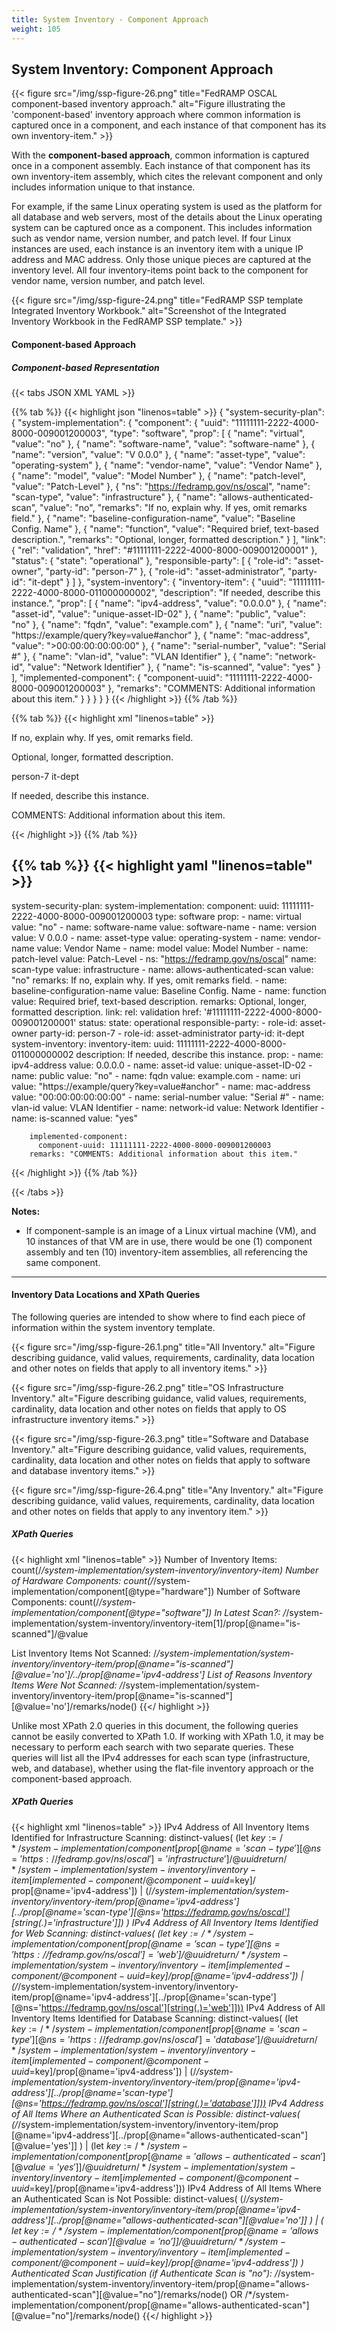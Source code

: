 ```yaml
---
title: System Inventory - Component Approach
weight: 105
---
```

## System Inventory: Component Approach


{{< figure src="/img/ssp-figure-26.png" title="FedRAMP OSCAL component-based inventory approach." alt="Figure illustrating the 'component-based' inventory approach where common information is captured once in a component, and each instance of that component has its own inventory-item." >}}

With the **component-based approach**, common information is captured once in a component assembly. Each instance of that component has its own inventory-item assembly, which cites the relevant component and only includes information unique to that instance.

For example, if the same Linux operating system is used as the platform for all database and web servers, most of the details about the Linux operating system can be captured once as a component. This includes information such as vendor name, version number, and patch level. If four Linux instances are used, each instance is an inventory item with a unique IP address and MAC address. Only those unique pieces are captured at the inventory level. All four inventory-items point back to the component for vendor name, version number, and patch level.

{{< figure src="/img/ssp-figure-24.png" title="FedRAMP SSP template Integrated Inventory Workbook." alt="Screenshot of the Integrated Inventory Workbook in the FedRAMP SSP template." >}}


#### Component-based Approach

##### Component-based Representation
{{< tabs JSON XML YAML >}}

{{% tab %}}
{{< highlight json "linenos=table" >}}
{
  "system-security-plan": {
    "system-implementation": {
      "component": {
        "uuid": "11111111-2222-4000-8000-009001200003",
        "type": "software",
        "prop": [
          {
            "name": "virtual",
            "value": "no"
          },
          {
            "name": "software-name",
            "value": "software-name"
          },
          {
            "name": "version",
            "value": "V 0.0.0"
          },
          {
            "name": "asset-type",
            "value": "operating-system"
          },
          {
            "name": "vendor-name",
            "value": "Vendor Name"
          },
          {
            "name": "model",
            "value": "Model Number"
          },
          {
            "name": "patch-level",
            "value": "Patch-Level"
          },
          {
            "ns": "https://fedramp.gov/ns/oscal",
            "name": "scan-type",
            "value": "infrastructure"
          },
          {
            "name": "allows-authenticated-scan",
            "value": "no",
            "remarks": "If no, explain why. If yes, omit remarks field."
          },
          {
            "name": "baseline-configuration-name",
            "value": "Baseline Config. Name"
          },
          {
            "name": "function",
            "value": "Required brief, text-based description.",
            "remarks": "Optional, longer, formatted description."
          }
        ],
        "link": {
          "rel": "validation",
          "href": "#11111111-2222-4000-8000-009001200001"
        },
        "status": {
          "state": "operational"
        },
        "responsible-party": [
          {
            "role-id": "asset-owner",
            "party-id": "person-7"
          },
          {
            "role-id": "asset-administrator",
            "party-id": "it-dept"
          }
        ]
      },
      "system-inventory": {
        "inventory-item": {
          "uuid": "11111111-2222-4000-8000-011000000002",
          "description": "If needed, describe this instance.",
          "prop": [
            {
              "name": "ipv4-address",
              "value": "0.0.0.0"
            },
            {
              "name": "asset-id",
              "value": "unique-asset-ID-02"
            },
            {
              "name": "public",
              "value": "no"
            },
            {
              "name": "fqdn",
              "value": "example.com"
            },
            {
              "name": "uri",
              "value": "https://example/query?key=value#anchor"
            },
            {
              "name": "mac-address",
              "value": ">00:00:00:00:00:00"
            },
            {
              "name": "serial-number",
              "value": "Serial #"
            },
            {
              "name": "vlan-id",
              "value": "VLAN Identifier"
            },
            {
              "name": "network-id",
              "value": "Network Identifier"
            },
            {
              "name": "is-scanned",
              "value": "yes"
            }
          ],
          "implemented-component": {
            "component-uuid": "11111111-2222-4000-8000-009001200003"
          },
          "remarks": "COMMENTS: Additional information about this item."
        }
      }
    }
  }
}
{{< /highlight >}}
{{% /tab %}}

{{% tab %}}
{{< highlight xml "linenos=table" >}}
<system-security-plan>
  <system-implementation>
    <component uuid="11111111-2222-4000-8000-009001200003" type="software">
      <prop name="virtual" value="no"/>
      <prop name="software-name" value="software-name"/>
      <prop name="version" value="V 0.0.0"/>
      <prop name="asset-type" value="operating-system"/>
      <prop name="vendor-name" value="Vendor Name"/>
      <prop name="model" value="Model Number"/>
      <prop name="patch-level" value="Patch-Level"/>
      <prop name="scan-type" ns="https://fedramp.gov/ns/oscal" value="infrastructure"/>
      <prop name="allows-authenticated-scan" value="no">
        <remarks>
          <p>If no, explain why. If yes, omit remarks field.</p>
        </remarks>
      </prop>
      <prop name="baseline-configuration-name" value="Baseline Config. Name"/>
      <prop name="function" value="Required brief, text-based description.">
        <remarks>
          <p>Optional, longer, formatted description.</p>
        </remarks>
      </prop>
      <link rel="validation" href="#11111111-2222-4000-8000-009001200001"/>
      <status state="operational"/>
      <responsible-party role-id="asset-owner">
        <party-id>person-7</party-id>
      </responsible-party>
      <responsible-party role-id="asset-administrator">
        <party-id>it-dept</party-id>
      </responsible-party>
    </component>
    <system-inventory>
      <inventory-item uuid="11111111-2222-4000-8000-011000000002">
        <description>
          <p>If needed, describe this instance.</p>
        </description>
        <prop name="asset-id" value="unique-asset-ID-02"/>
        <prop name="ipv4-address" value="0.0.0.0"/>
        <prop name="public" value="no"/>
        <prop name="fqdn" value="example.com"/>
        <prop name="uri" value="https://example/query?key=value#anchor"/>
        <prop name="mac-address" value=">00:00:00:00:00:00"/>
        <prop name="serial-number" value="Serial #"/>
        <prop name="vlan-id" value="VLAN Identifier"/>
        <prop name="network-id" value="Network Identifier"/>
        <prop name="is-scanned" value="yes"/>
        <implemented-component component-uuid="11111111-2222-4000-8000-009001200003"/>
        <remarks>
          <p>COMMENTS: Additional information about this item.</p>
        </remarks>
      </inventory-item>
    </system-inventory>
  </system-implementation>
</system-security-plan>
{{< /highlight >}}
{{% /tab %}}

{{% tab %}}
{{< highlight yaml "linenos=table" >}}
---
system-security-plan:
  system-implementation:
    component:
      uuid: 11111111-2222-4000-8000-009001200003
      type: software
      prop:
        - name: virtual
          value: "no"
        - name: software-name
          value: software-name
        - name: version
          value: V 0.0.0
        - name: asset-type
          value: operating-system
        - name: vendor-name
          value: Vendor Name
        - name: model
          value: Model Number
        - name: patch-level
          value: Patch-Level
        - ns: "https://fedramp.gov/ns/oscal"
          name: scan-type
          value: infrastructure
        - name: allows-authenticated-scan
          value: "no"
          remarks: If no, explain why. If yes, omit remarks field.
        - name: baseline-configuration-name
          value: Baseline Config. Name
        - name: function
          value: Required brief, text-based description.
          remarks: Optional, longer, formatted description.
    link:
      rel: validation
      href: '#11111111-2222-4000-8000-009001200001'
    status:
      state: operational
    responsible-party:
      - role-id: asset-owner
        party-id: person-7
      - role-id: asset-administrator
        party-id: it-dept
    system-inventory:
      inventory-item:
        uuid: 11111111-2222-4000-8000-011000000002
        description: If needed, describe this instance.
        prop:
          - name: ipv4-address
            value: 0.0.0.0
          - name: asset-id
            value: unique-asset-ID-02
          - name: public
            value: "no"
          - name: fqdn
            value: example.com
          - name: uri
            value: "https://example/query?key=value#anchor"
          - name: mac-address
            value: "00:00:00:00:00:00"
          - name: serial-number
            value: "Serial #"
          - name: vlan-id
            value: VLAN Identifier
          - name: network-id
            value: Network Identifier
          - name: is-scanned
            value: "yes"

        implemented-component:
          component-uuid: 11111111-2222-4000-8000-009001200003
        remarks: "COMMENTS: Additional information about this item."
{{< /highlight >}}
{{% /tab %}}

{{< /tabs >}}

**Notes:**

-   If component-sample is an image of a Linux virtual machine (VM), and 10 instances of that VM are in use, there would be one (1) component assembly and ten (10) inventory-item assemblies, all referencing the same component.

---
#### Inventory Data Locations and XPath Queries

The following queries are intended to show where to find each piece of information within the system inventory template.

{{< figure src="/img/ssp-figure-26.1.png" title="All Inventory." alt="Figure describing guidance, valid values, requirements, cardinality, data location and other notes on fields that apply to all inventory items." >}}

{{< figure src="/img/ssp-figure-26.2.png" title="OS Infrastructure Inventory." alt="Figure describing guidance, valid values, requirements, cardinality, data location and other notes on fields that apply to OS infrastructure inventory items." >}}

{{< figure src="/img/ssp-figure-26.3.png" title="Software and Database Inventory." alt="Figure describing guidance, valid values, requirements, cardinality, data location and other notes on fields that apply to software and database inventory items." >}}

{{< figure src="/img/ssp-figure-26.4.png" title="Any Inventory." alt="Figure describing guidance, valid values, requirements, cardinality, data location and other notes on fields that apply to any inventory item." >}}

##### XPath Queries
{{< highlight xml "linenos=table" >}}
  Number of Inventory Items:
    count(/*/system-implementation/system-inventory/inventory-item)
  Number of Hardware Components:
    count(/*/system-implementation/component[@type="hardware"])
  Number of Software Components:
    count(/*/system-implementation/component[@type="software"])
  In Latest Scan?:
    /*/system-implementation/system-inventory/inventory-item[1]/prop[@name="is-scanned"]/@value

  List Inventory Items Not Scanned:
    /*/system-implementation/system-inventory/inventory-item/prop[@name="is-scanned"][@value='no']/../prop[@name='ipv4-address']
  List of Reasons Inventory Items Were Not Scanned:
    /*/system-implementation/system-inventory/inventory-item/prop[@name="is-scanned"][@value='no']/remarks/node()
{{</ highlight >}}

Unlike most XPath 2.0 queries in this
document, the following queries cannot be easily converted to XPath 1.0.
If working with XPath 1.0, it may be necessary to perform each search
with two separate queries. These queries will list all the IPv4
addresses for each scan type (infrastructure, web, and database),
whether using the flat-file inventory approach or the component-based
approach.

##### XPath Queries
{{< highlight xml "linenos=table" >}}
  IPv4 Address of All Inventory Items Identified for Infrastructure Scanning:
    distinct-values( (let $key:=/*/system-implementation/component[prop [@name='scan-type'] [@ns='https://fedramp.gov/ns/oscal']='infrastructure']/@uuid return /*/system-implementation/system-inventory/inventory-item [implemented-component/@component-uuid=$key]/ prop[@name='ipv4-address']) | (/*/system-implementation/system-inventory/inventory-item/prop[@name='ipv4-address'][../prop[@name='scan-type'][@ns='https://fedramp.gov/ns/oscal']  [string(.)='infrastructure']]) )
  IPv4 Address of All Inventory Items Identified for Web Scanning: 
    distinct-values( (let $key:=/*/system-implementation/component[prop[@name='scan-type'][@ns='https://fedramp.gov/ns/oscal']='web']/@uuid return /*/system-implementation/system-inventory/inventory-item [implemented-component/@component-uuid=$key]/prop[@name='ipv4-address']) | (/*/system-implementation/system-inventory/inventory-item/prop[@name='ipv4-address'][../prop[@name='scan-type'][@ns='https://fedramp.gov/ns/oscal'][string(.)='web']]))
  IPv4 Address of All Inventory Items Identified for Database Scanning: 
    distinct-values( (let $key:=/*/system-implementation/component[prop [@name='scan-type'] [@ns='https://fedramp.gov/ns/oscal']='database']/@uuid return /*/system-implementation/system-inventory/inventory-item [implemented-component/@component-uuid=$key]/prop[@name='ipv4-address']) | (/*/system-implementation/system-inventory/inventory-item/prop[@name='ipv4-address'][../prop[@name='scan-type'][@ns='https://fedramp.gov/ns/oscal'][string(.)='database']]))
  IPv4 Address of All Items Where an Authenticated Scan is Possible:
    distinct-values( (/*/system-implementation/system-inventory/inventory-item/prop [@name='ipv4-address'][../prop[@name="allows-authenticated-scan"][@value='yes']] ) | (let $key:=/*/system-implementation/component[prop [@name='allows-authenticated-scan'][@value='yes']]/@uuid return /*/system-implementation/system-inventory/inventory-item [implemented-component/@component-uuid=$key]/prop[@name='ipv4-address']))
  IPv4 Address of All Items Where an Authenticated Scan is Not Possible:
    distinct-values( (/*/system-implementation/system-inventory/inventory-item/prop[@name='ipv4-address'][../prop[@name="allows-authenticated-scan"][@value='no']] ) | ( let $key:=/*/system-implementation/component[prop [@name='allows-authenticated-scan'][@value='no']]/@uuid return /*/system-implementation/system-inventory/inventory-item [implemented-component/@component-uuid=$key]/prop[@name='ipv4-address']) )
  Authenticated Scan Justification (if Authenticate Scan is "no"):
    /*/system-implementation/system-inventory/inventory-item/prop[@name="allows-authenticated-scan"][@value="no"]/remarks/node()
  OR
    /*/system-implementation/component/prop[@name="allows-authenticated-scan"] [@value="no"]/remarks/node()
{{</ highlight >}}